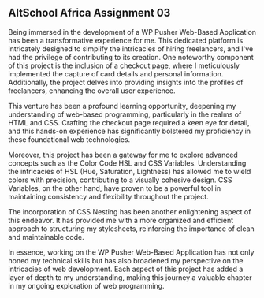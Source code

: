 ## AltSchool Africa Assignment 03
Being immersed in the development of a WP Pusher Web-Based Application has been a transformative experience for me. This dedicated platform is intricately designed to simplify the intricacies of hiring freelancers, and I've had the privilege of contributing to its creation. One noteworthy component of this project is the inclusion of a checkout page, where I meticulously implemented the capture of card details and personal information. Additionally, the project delves into providing insights into the profiles of freelancers, enhancing the overall user experience.

This venture has been a profound learning opportunity, deepening my understanding of web-based programming, particularly in the realms of HTML and CSS. Crafting the checkout page required a keen eye for detail, and this hands-on experience has significantly bolstered my proficiency in these foundational web technologies.

Moreover, this project has been a gateway for me to explore advanced concepts such as the Color Code HSL and CSS Variables. Understanding the intricacies of HSL (Hue, Saturation, Lightness) has allowed me to wield colors with precision, contributing to a visually cohesive design. CSS Variables, on the other hand, have proven to be a powerful tool in maintaining consistency and flexibility throughout the project.

The incorporation of CSS Nesting has been another enlightening aspect of this endeavor. It has provided me with a more organized and efficient approach to structuring my stylesheets, reinforcing the importance of clean and maintainable code.

In essence, working on the WP Pusher Web-Based Application has not only honed my technical skills but has also broadened my perspective on the intricacies of web development. Each aspect of this project has added a layer of depth to my understanding, making this journey a valuable chapter in my ongoing exploration of web programming.
